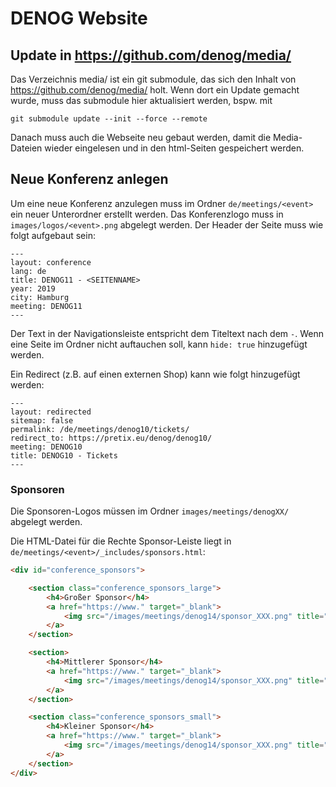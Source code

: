 # DENOG Website

## Update in https://github.com/denog/media/

Das Verzeichnis media/ ist ein git submodule, das sich den Inhalt von
https://github.com/denog/media/ holt. Wenn dort ein Update gemacht wurde, muss
das submodule hier aktualisiert werden, bspw. mit 
```
git submodule update --init --force --remote
```
Danach muss auch die Webseite neu gebaut werden, damit die Media-Dateien wieder
eingelesen und in den html-Seiten gespeichert werden. 


## Neue Konferenz anlegen

Um eine neue Konferenz anzulegen muss im Ordner `de/meetings/<event>` ein neuer Unterordner erstellt werden.
Das Konferenzlogo muss in `images/logos/<event>.png` abgelegt werden.
Der Header der Seite muss wie folgt aufgebaut sein:
```
---
layout: conference
lang: de
title: DENOG11 - <SEITENNAME>
year: 2019
city: Hamburg
meeting: DENOG11
---
```

Der Text in der Navigationsleiste entspricht dem Titeltext nach dem `-`.
Wenn eine Seite im Ordner nicht auftauchen soll, kann `hide: true` hinzugefügt werden.

Ein Redirect (z.B. auf einen externen Shop) kann wie folgt hinzugefügt werden:
```
---
layout: redirected
sitemap: false
permalink: /de/meetings/denog10/tickets/
redirect_to: https://pretix.eu/denog/denog10/
meeting: DENOG10
title: DENOG10 - Tickets
---
```

### Sponsoren
Die Sponsoren-Logos müssen im Ordner `images/meetings/denogXX/` abgelegt werden.

Die HTML-Datei für die Rechte Sponsor-Leiste liegt in `de/meetings/<event>/_includes/sponsors.html`:
```html
<div id="conference_sponsors">

    <section class="conference_sponsors_large">
        <h4>Großer Sponsor</h4>
        <a href="https://www." target="_blank">
            <img src="/images/meetings/denog14/sponsor_XXX.png" title="xxx">
        </a>
    </section>

    <section>
        <h4>Mittlerer Sponsor</h4>
        <a href="https://www." target="_blank">
            <img src="/images/meetings/denog14/sponsor_XXX.png" title="xxx">
        </a>
    </section>

    <section class="conference_sponsors_small">
        <h4>Kleiner Sponsor</h4>
        <a href="https://www." target="_blank">
            <img src="/images/meetings/denog14/sponsor_XXX.png" title="xxx">
        </a>
    </section>
</div>
```
